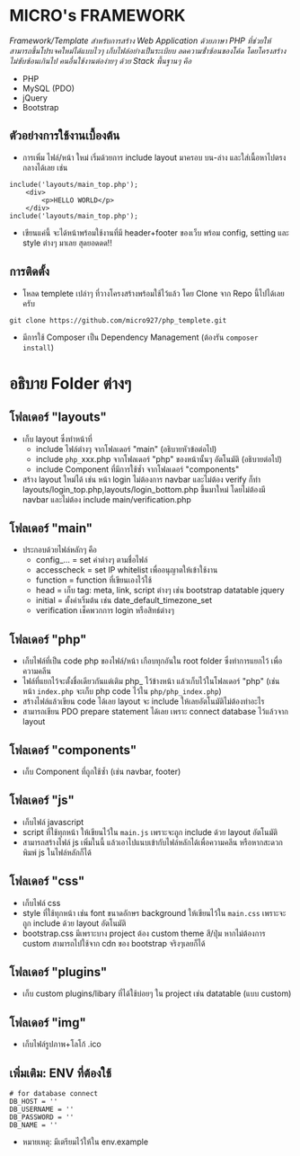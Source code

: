 # MICRO's FRAMEWORK

<i>Framework/Template สำหรับการสร้าง Web Application ด้วยภาษา PHP ที่ช่วยให้สามารถขึ้นโปรเจคใหม่ได้แบบไวๆ เก็บไฟล์อย่างเป็นระเบียบ ลดความซ่้ำซ้อนของโค้ด โดยโครงสร้างไม่ซับซ้อนเกินไป คนอื่นใช้งานต่อง่ายๆ ด้วย Stack พื้นฐานๆ คือ</i>

- PHP
- MySQL (PDO)
- jQuery
- Bootstrap

## ตัวอย่างการใช้งานเบื้องต้น

- การเพิ่ม ไฟล์/หน้า ใหม่ เริ่มด้วยการ include layout มาครอบ บน-ล่าง และใส่เนื้อหาไปตรงกลางได้เลย เช่น

```
include('layouts/main_top.php');
    <div>
        <p>HELLO WORLD</p>
    </div>
include('layouts/main_top.php');
```

- เขียนแค่นี้ จะได้หน้าพร้อมใช้งานที่มี header+footer ของเว็บ พร้อม config, setting และ style ต่างๆ มาเลย สุดยอดดด!!

## การติดตั้ง

- โหลด templete เปล่าๆ ที่วางโครงสร้างพร้อมใช้ไว้แล้ว โดย Clone จาก Repo นี้ไปได้เลยครับ

```
git clone https://github.com/micro927/php_templete.git
```

- มีการใช้ Composer เป็น Dependency Management (ต้องรัน `composer install`)

# อธิบาย Folder ต่างๆ

## โฟลเดอร์ "layouts"

- เก็บ layout ซึ่งทำหน้าที่
  - include ไฟล์ต่างๆ จากโฟลเดอร์ "main" (อธิบายหัวข้อต่อไป)
  - include `php_`xxx.php จากโฟลเดอร์ "php" ของหน้านั้นๆ อัตโนมัติ (อธิบายต่อไป)
  - include Component ที่มีการใช้ซ้ำ จากโฟลเดอร์ "components"
- สร้าง layout ใหม่ได้ เช่น หน้า login ไม่ต้องการ navbar และไม่ต้อง verify ก็ทำ layouts/login_top.php,layouts/login_bottom.php ขึ้นมาใหม่ โดยไม่ต้องมี navbar และไม่ต้อง include main/verification.php

## โฟลเดอร์ "main"

- ประกอบด้วยไฟล์หลักๆ คือ
  - config\_... = set ค่าต่างๆ ตามชื่อไฟล์
  - accesscheck = set IP whitelist เพื่ออนุญาตให้เข้าใช้งาน
  - function = function ที่เขียนเองไว้ใช้
  - head = เก็บ tag: meta, link, script ต่างๆ เช่น bootstrap datatable jquery
  - initial = ตั้งค่าเริ่มต้น เช่น date_default_timezone_set
  - verification เช็คพวกการ login หรือสิทธ์ต่างๆ

## โฟลเดอร์ "php"

- เก็บไฟล์ที่เป็น code php ของไฟล์/หน้า เกือบทุกอันใน root folder ซึ่งทำการแยกไว้ เพื่อความคลีน
- ไฟล์ที่แยกไว้จะตั้งชื่อเดียวกันแต่เติม php\_ ไว้ข้างหน้า แล้วเก็บไว้ในโฟลเดอร์ "php" (เช่น หน้า `index.php` จะเก็บ php code ไว้ใน `php/php_index.php`)
- สร้างไฟล์แล้วเขียน code ได้เลย layout จะ include ให้เลยอัตโนมัติไม่ต้องทำอะไร
- สามารถเขียน PDO prepare statement ได้เลย เพราะ connect database ไว้แล้วจาก layout

## โฟลเดอร์ "components"

- เก็บ Component ที่ถูกใช้ซ้ำ (เช่น navbar, footer)

## โฟลเดอร์ "js"

- เก็บไฟล์ javascript
- script ที่ใช้ทุกหน้า ให้เขียนไว้ใน `main.js` เพราะจะถูก include ด้วย layout อัตโนมัติ
- สามารถสร้างไฟล์ js เพิ่มในนี้ แล้วเอาไปแนบเข้ากับไฟล์หลักได้เพื่อความคลีน หรือหากสะดวกพิมพ์ js ในไฟล์หลักก็ได้

## โฟลเดอร์ "css"

- เก็บไฟล์ css
- style ที่ใช้ทุกหน้า เช่น font ขนาดอักษร background ให้เขียนไว้ใน `main.css` เพราะจะถูก include ด้วย layout อัตโนมัติ
- bootstrap.css มีเพราะบาง project ต้อง custom theme สี/ปุ่ม หากไม่ต้องการ custom สามารถไปใช้จาก cdn ของ bootstrap จริงๆเลยก็ได้

## โฟลเดอร์ "plugins"

- เก็บ custom plugins/libary ที่ได้ใช้บ่อยๆ ใน project เช่น datatable (แบบ custom)

## โฟลเดอร์ "img"

- เก็บไฟล์รูปภาพ+โลโก้ .ico

## เพิ่มเติม: ENV ที่ต้องใช้

```
# for database connect
DB_HOST = ''
DB_USERNAME = ''
DB_PASSWORD = ''
DB_NAME = ''
```

- หมายเหตุ: มีเตรียมไว้ให้ใน env.example
